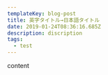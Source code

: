 ```yaml
---
templateKey: blog-post
title: 英字タイトル→日本語タイトル
date: 2019-01-24T08:36:16.685Z
description: discription
tags:
  - test
---
```

content

